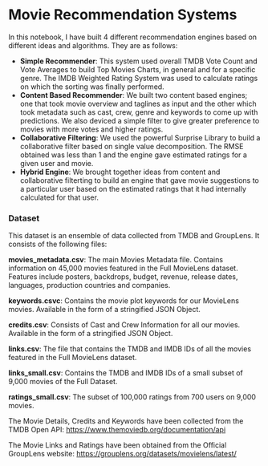 # Movie Recommendation Systems
In this notebook, I have built 4 different recommendation engines based on different ideas and algorithms. They are as follows:

- **Simple Recommender**: This system used overall TMDB Vote Count and Vote Averages to build Top Movies Charts, in general and for a specific genre. The IMDB Weighted Rating System was used to calculate ratings on which the sorting was finally performed.
- **Content Based Recommender**: We built two content based engines; one that took movie overview and taglines as input and the other which took metadata such as cast, crew, genre and keywords to come up with predictions. We also deviced a simple filter to give greater preference to movies with more votes and higher ratings.
- **Collaborative Filtering**: We used the powerful Surprise Library to build a collaborative filter based on single value decomposition. The RMSE obtained was less than 1 and the engine gave estimated ratings for a given user and movie.
- **Hybrid Engine**: We brought together ideas from content and collaborative filterting to build an engine that gave movie suggestions to a particular user based on the estimated ratings that it had internally calculated for that user.

### Dataset
This dataset is an ensemble of data collected from TMDB and GroupLens.
It consists of the following files:

**movies_metadata.csv**: The main Movies Metadata file. Contains information on 45,000 movies featured in the Full MovieLens dataset. Features include posters, backdrops, budget, revenue, release dates, languages, production countries and companies.

**keywords.csvc**: Contains the movie plot keywords for our MovieLens movies. Available in the form of a stringified JSON Object.

**credits.csv**: Consists of Cast and Crew Information for all our movies. Available in the form of a stringified JSON Object.

**links.csv**: The file that contains the TMDB and IMDB IDs of all the movies featured in the Full MovieLens dataset.

**links_small.csv**: Contains the TMDB and IMDB IDs of a small subset of 9,000 movies of the Full Dataset.

**ratings_small.csv**: The subset of 100,000 ratings from 700 users on 9,000 movies.

The Movie Details, Credits and Keywords have been collected from the TMDB Open API:
https://www.themoviedb.org/documentation/api

The Movie Links and Ratings have been obtained from the Official GroupLens website:
https://grouplens.org/datasets/movielens/latest/
